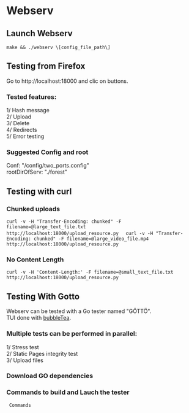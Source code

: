 # Webserv    

## Launch Webserv   
`make && ./webserv \[config_file_path\]`

## Testing from Firefox     
Go to http://localhost:18000 and clic on buttons.    
### Tested features:         
1/ Hash message      
2/ Upload       
3/ Delete   
4/ Redirects        
5/ Error testing     
### Suggested Config and root  
Conf: "/config/two_ports.config"     
rootDirOfServ: "./forest"   

## Testing with curl    
### Chunked uploads     
`curl -v -H "Transfer-Encoding: chunked" -F filename=@large_text_file.txt http://localhost:18000/upload_resource.py  `
`curl -v -H "Transfer-Encoding: chunked" -F filename=@large_video_file.mp4 http://localhost:18000/upload_resource.py ` 
### No Content Length    
`curl -v -H 'Content-Length:' -F filename=@small_text_file.txt http://localhost:18000/upload_resource.py     `

## Testing With Gotto   
Webserv can be tested with a Go tester named "GÖTTÖ".     
TUI done with [bubbleTea](https://github.com/charmbracelet/bubbletea).     
### Multiple tests can be performed in parallel:    
1/ Stress test  
2/ Static Pages integrity test  
3/ Upload files 
### Download GO dependencies
### Commands to build and Lauch the tester
``` Commands```
